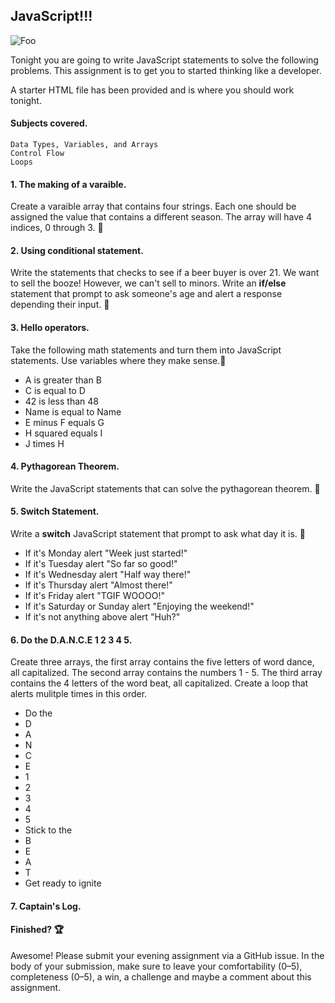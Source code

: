 ## JavaScript!!! 

![Foo](http://loveforsuccessfulwomen.com/wp-content/uploads/2011/08/Practice.jpg)

Tonight you are going to write JavaScript statements to solve the following problems. This assignment is to get you to started thinking like a developer.

A starter HTML file has been provided and is where you should work tonight.

#### Subjects covered.

	Data Types, Variables, and Arrays
	Control Flow
	Loops

#### 1. The making of a varaible.
Create a varaible array that contains four strings.
Each one should be assigned the value that contains a different season.
The array will have 4 indices, 0 through 3. :fallen_leaf:

#### 2. Using conditional statement.
Write the statements that checks to see if a beer buyer is over 21.
We want to sell the booze! However, we can't sell to minors. 
Write an **if/else** statement that prompt to ask someone's age and alert a response depending their input. :beer:

#### 3. Hello operators.
Take the following math statements and turn them into JavaScript statements. Use variables where they make sense.:metal:

- A is greater than B
- C is equal to D
- 42 is less than 48
- Name is equal to Name
- E minus F equals G
- H squared equals I
- J times H

#### 4. Pythagorean Theorem.
Write the JavaScript statements that can solve the pythagorean theorem. :triangular_ruler:

#### 5. Switch Statement.
Write a **switch** JavaScript statement that prompt to ask what day it is. :date:

- If it's Monday alert "Week just started!"
- If it's Tuesday alert "So far so good!"
- If it's Wednesday alert "Half way there!"
- If it's Thursday alert "Almost there!"
- If it's Friday alert "TGIF WOOOO!"
- If it's Saturday or Sunday alert "Enjoying the weekend!"
- If it's not anything above alert "Huh?"

#### 6. Do the D.A.N.C.E 1 2 3 4 5.
Create three arrays, the first array contains the five letters of word dance, all capitalized. 
The second array contains the numbers 1 - 5. The third array contains the 4 letters of the word beat, all capitalized. Create a loop that alerts mulitple times in this order.

- Do the 
- D
- A
- N
- C
- E
- 1
- 2
- 3
- 4
- 5
- Stick to the
- B
- E
- A
- T
- Get ready to ignite

#### 7. Captain's Log.



#### Finished? :trophy:

Awesome! Please submit your evening assignment via a GitHub issue. In the body of your submission, make sure to leave your comfortability (0–5), completeness (0–5), a win, a challenge and maybe a comment about this assignment.